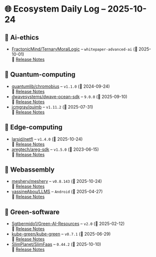 # 🌐 Ecosystem Daily Log – 2025-10-24

## 🔹 Ai-ethics
- [FractonicMind/TernaryMoralLogic](https://github.com/FractonicMind/TernaryMoralLogic/releases/tag/whitepaper-advanced-ai) – `whitepaper-advanced-ai` (📅 2025-10-01)  
  🔗 [Release Notes](https://github.com/FractonicMind/TernaryMoralLogic/releases/tag/whitepaper-advanced-ai)

## 🔹 Quantum-computing
- [quantumlib/chromobius](https://github.com/quantumlib/chromobius/releases/tag/v1.1.0) – `v1.1.0` (📅 2024-09-24)  
  🔗 [Release Notes](https://github.com/quantumlib/chromobius/releases/tag/v1.1.0)
- [dwavesystems/dwave-ocean-sdk](https://github.com/dwavesystems/dwave-ocean-sdk/releases/tag/9.0.0) – `9.0.0` (📅 2025-09-10)  
  🔗 [Release Notes](https://github.com/dwavesystems/dwave-ocean-sdk/releases/tag/9.0.0)
- [jcmgray/quimb](https://github.com/jcmgray/quimb/releases/tag/v1.11.2) – `v1.11.2` (📅 2025-07-31)  
  🔗 [Release Notes](https://github.com/jcmgray/quimb/releases/tag/v1.11.2)

## 🔹 Edge-computing
- [larsid/netfl](https://github.com/larsid/netfl/releases/tag/v1.4.0) – `v1.4.0` (📅 2025-10-24)  
  🔗 [Release Notes](https://github.com/larsid/netfl/releases/tag/v1.4.0)
- [aregtech/areg-sdk](https://github.com/aregtech/areg-sdk/releases/tag/v1.5.0) – `v1.5.0` (📅 2023-06-15)  
  🔗 [Release Notes](https://github.com/aregtech/areg-sdk/releases/tag/v1.5.0)

## 🔹 Webassembly
- [meshery/meshery](https://github.com/meshery/meshery/releases/tag/v0.8.143) – `v0.8.143` (📅 2025-10-24)  
  🔗 [Release Notes](https://github.com/meshery/meshery/releases/tag/v0.8.143)
- [yassineAbou/LLMS](https://github.com/yassineAbou/LLMS/releases/tag/Android) – `Android` (📅 2025-04-27)  
  🔗 [Release Notes](https://github.com/yassineAbou/LLMS/releases/tag/Android)

## 🔹 Green-software
- [Sgtbermido1/Green-AI-Resources](https://github.com/Sgtbermido1/Green-AI-Resources/releases/tag/v2.0) – `v2.0` (📅 2025-02-12)  
  🔗 [Release Notes](https://github.com/Sgtbermido1/Green-AI-Resources/releases/tag/v2.0)
- [kube-green/kube-green](https://github.com/kube-green/kube-green/releases/tag/v0.7.1) – `v0.7.1` (📅 2025-06-29)  
  🔗 [Release Notes](https://github.com/kube-green/kube-green/releases/tag/v0.7.1)
- [SlimPlanet/SlimFaas](https://github.com/SlimPlanet/SlimFaas/releases/tag/0.44.2) – `0.44.2` (📅 2025-10-10)  
  🔗 [Release Notes](https://github.com/SlimPlanet/SlimFaas/releases/tag/0.44.2)